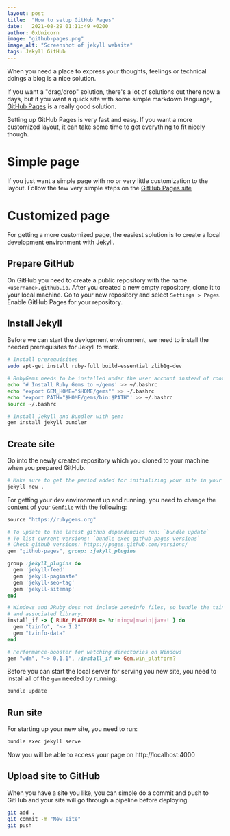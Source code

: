```yaml
---
layout: post
title:  "How to setup GitHub Pages"
date:   2021-08-29 01:11:49 +0200
author: 0xUnicorn
image: "github-pages.png"
image_alt: "Screenshot of jekyll website"
tags: Jekyll GitHub
---
```


When you need a place to express your thoughts, feelings or technical doings a blog is a nice solution.

If you want a "drag/drop" solution, there's a lot of solutions out there now a days, but if you want a quick site with some simple markdown language, [GitHub Pages](https://pages.github.com) is a really good solution.

Setting up GitHub Pages is very fast and easy. If you want a more customized layout, it can take some time to get everything to fit nicely though.

<!--excerpt-->

# Simple page

If you just want a simple page with no or very little customization to the layout. Follow the few very simple steps on the [GitHub Pages site](https://pages.github.com)

# Customized page

For getting a more customized page, the easiest solution is to create a local development environment with Jekyll. 

## Prepare GitHub

On GitHub you need to create a public repository with the name `<username>.github.io`. After you created a new empty repository, clone it to your local machine.
Go to your new repository and select `Settings > Pages`. Enable GitHub Pages for your repository.

## Install Jekyll

Before we can start the devlopment environment, we need to install the needed prerequisites for Jekyll to work.

```bash
# Install prerequisites
sudo apt-get install ruby-full build-essential zlib1g-dev

# RubyGems needs to be installed under the user account instead of root.
echo '# Install Ruby Gems to ~/gems' >> ~/.bashrc
echo 'export GEM_HOME="$HOME/gems"' >> ~/.bashrc
echo 'export PATH="$HOME/gems/bin:$PATH"' >> ~/.bashrc
source ~/.bashrc

# Install Jekyll and Bundler with gem:
gem install jekyll bundler
```

## Create site

Go into the newly created repository which you cloned to your machine when you prepared GitHub.

```bash
# Make sure to get the period added for initializing your site in your current folder
jekyll new .
```

For getting your dev environment up and running, you need to change the content of your `Gemfile` with the following:

```ruby
source "https://rubygems.org"

# To update to the latest github dependencies run: `bundle update`
# To list current versions: `bundle exec github-pages versions`
# Check github versions: https://pages.github.com/versions/
gem "github-pages", group: :jekyll_plugins

group :jekyll_plugins do
  gem 'jekyll-feed'
  gem 'jekyll-paginate'
  gem 'jekyll-seo-tag'
  gem 'jekyll-sitemap'
end

# Windows and JRuby does not include zoneinfo files, so bundle the tzinfo-data gem
# and associated library.
install_if -> { RUBY_PLATFORM =~ %r!mingw|mswin|java! } do
  gem "tzinfo", "~> 1.2"
  gem "tzinfo-data"
end

# Performance-booster for watching directories on Windows
gem "wdm", "~> 0.1.1", :install_if => Gem.win_platform?
```

Before you can start the local server for serving you new site, you need to install all of the `gem` needed by running:

```bash
bundle update
```

## Run site

For starting up your new site, you need to run:

```bash
bundle exec jekyll serve
```

Now you will be able to access your page on http://localhost:4000

## Upload site to GitHub

When you have a site you like, you can simple do a commit and push to GitHub and your site will go through a pipeline before deploying.

```bash
git add .
git commit -m "New site"
git push
```


